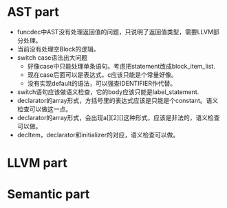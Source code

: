 # AST part
+ funcdec中AST没有处理返回值的问题，只说明了返回值类型，需要LLVM部分处理。
+ 当前没有处理空Block的逻辑。
+ switch case语法出大问题
    + 好像case中只能处理单条语句。考虑把statement改成block_item_list.
    + 现在case后面可以是表达式，c应该只能是个常量好像。
    + 没有实现default的语法，可以强查IDENTIFIER作代替。
+ switch语句应该做语义检查，它的body应该只能是label_statement.
+ declarator的array形式，方括号里的表达式应该是只能是个constant。语义检查可以做这一点。
+ declarator的array形式，会出现a[][2][]这种形式，应该是非法的，语义检查可以做。
+ decItem，declarator和initializer的对应，语义检查可以做。

# LLVM part

# Semantic part